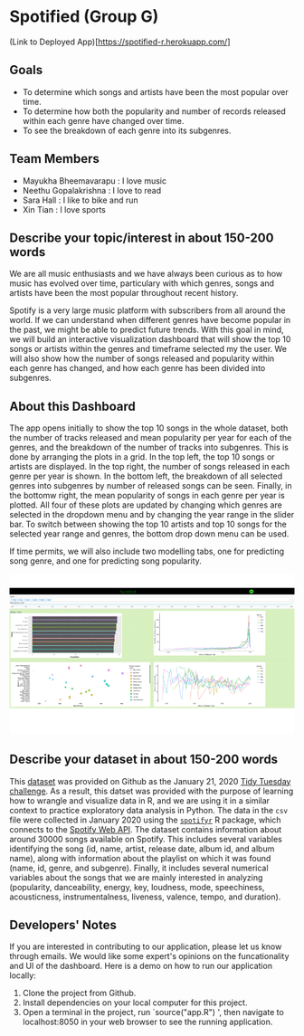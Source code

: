 # Spotified (Group G)

(Link to Deployed App)[https://spotified-r.herokuapp.com/]

## Goals

- To determine which songs and artists have been the most popular over time. 
- To determine how both the popularity and number of records released within each genre have changed over time. 
- To see the breakdown of each genre into its subgenres. 

## Team Members

- Mayukha Bheemavarapu : I love music
- Neethu Gopalakrishna : I love to read
- Sara Hall : I like to bike and run
- Xin Tian : I love sports

## Describe your topic/interest in about 150-200 words

We are all music enthusiasts and we have always been curious as to how music has evolved over time, particulary with which genres, songs and artists have been the most popular throughout recent history. 

Spotify is a very large music platform with subscribers from all around the world. If we can understand when different genres have become popular in the past, we might be able to predict future trends. With this goal in mind, we will build an interactive visualization dashboard that will show the top 10 songs or artists within the genres and timeframe selected my the user. We will also show how the number of songs released and popularity within each genre has changed, and how each genre has been divided into subgenres.

## About this Dashboard

The app opens initially to show the top 10 songs in the whole dataset, both the number of tracks released and mean popularity per year for each of the genres, and the breakdown of the number of tracks into subgenres. This is done by arranging the plots in a grid. In the top left, the top 10 songs or artists are displayed. In the top right, the number of songs released in each genre per year is shown. In the bottom left, the breakdown of all selected genres into subgenres by number of released songs can be seen. Finally, in the bottomw right, the mean popularity of songs in each genre per year is plotted. All four of these plots are updated by changing which genres are selected in the dropdown menu and by changing the year range in the slider bar. To switch between showing the top 10 artists and top 10 songs for the selected year range and genres, the bottom drop down menu can be used. 

If time permits, we will also include two modelling tabs, one for predicting song genre, and one for predicting song popularity. 

![](assets/Rgif.gif)

## Describe your dataset in about 150-200 words

This [dataset](https://github.com/rfordatascience/tidytuesday/tree/master/data/2020/2020-01-21) was provided on Github as the January 21, 2020 [Tidy Tuesday challenge](https://|github.com/rfordatascience/tidytuesday). As a result, this datset was provided with the purpose of learning how to wrangle and visualize data in R, and we are using it in a similar context to practice exploratory data analysis in Python. The data in the `csv` file were collected in January 2020 using the [`spotifyr`](https://www.rcharlie.com/spotifyr/) R package, which connects to the [Spotify Web API](https://developer.spotify.com/documentation/web-api/). The dataset contains information about around 30000 songs available on Spotify. This includes several variables identifying the song (id, name, artist, release date, album id, and album name), along with information about the playlist on which it was found (name, id, genre, and subgenre). Finally, it includes several numerical variables about the songs that we are mainly interested in analyzing (popularity, danceability, energy, key, loudness, mode, speechiness, acousticness, instrumentalness, liveness, valence, tempo, and duration). 

## Developers' Notes

If you are interested in contributing to our application, please let us know through emails. We would like some expert's opinions on the funcationality and UI of the dashboard. Here is a demo on how to run our application locally:

1. Clone the project from Github.
2. Install dependencies on your local computer for this project.
3. Open a terminal in the project, run `source("app.R") ', then navigate to localhost:8050 in your web browser to see the running application.
